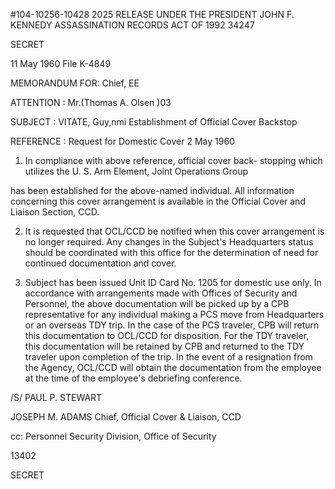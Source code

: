 #104-10256-10428 
2025 RELEASE UNDER THE PRESIDENT JOHN F. KENNEDY ASSASSINATION RECORDS ACT OF 1992 
34247

SECRET

11 May 1960
File K-4849

MEMORANDUM FOR: Chief, EE

ATTENTION : Mr.(Thomas A. Olsen )03

SUBJECT : VITATE, Guy,nmi
Establishment of Official Cover Backstop

REFERENCE : Request for Domestic Cover 2 May 1960

1. In compliance with above reference, official cover back-
stopping which utilizes the U. S. Arm Element, Joint Operations
Group

has been established for the above-named individual. All information
concerning this cover arrangement is available in the Official Cover
and Liaison Section, CCD.

2. It is requested that OCL/CCD be notified when this cover
arrangement is no longer required. Any changes in the Subject's
Headquarters status should be coordinated with this office for the
determination of need for continued documentation and cover.

3. Subject has been issued Unit ID Card No. 1205 for
domestic use only. In accordance with arrangements made with Offices
of Security and Personnel, the above documentation will be picked up
by a CPB representative for any individual making a PCS move from
Headquarters or an overseas TDY trip. In the case of the PCS traveler,
CPB will return this documentation to OCL/CCD for disposition. For
the TDY traveler, this documentation will be retained by CPB and
returned to the TDY traveler upon completion of the trip. In the event
of a resignation from the Agency, OCL/CCD will obtain the documentation
from the employee at the time of the employee's debriefing conference.

/S/ PAUL P. STEWART

JOSEPH M. ADAMS
Chief, Official Cover & Liaison, CCD

cc: Personnel Security Division,
Office of Security

13402

SECRET
